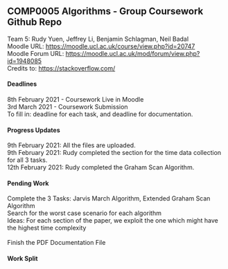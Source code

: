 ## COMP0005 Algorithms - Group Coursework Github Repo

Team 5: Rudy Yuen, Jeffrey Li, Benjamin Schlagman, Neil Badal
<br>
Moodle URL: https://moodle.ucl.ac.uk/course/view.php?id=20747
<br>
Moodle Forum URL: https://moodle.ucl.ac.uk/mod/forum/view.php?id=1948085
<br>
Credits to: https://stackoverflow.com/

#### Deadlines
8th February 2021 - Coursework Live in Moodle <br> 
3rd March 2021 - Coursework Submission <br>
To fill in: deadline for each task, and deadline for documentation.

#### Progress Updates
9th February 2021: All the files are uploaded. <br>
9th February 2021: Rudy completed the section for the time data collection for all 3 tasks. <br>
12th February 2021: Rudy completed the Graham Scan Algorithm.

#### Pending Work
Complete the 3 Tasks: Jarvis March Algorithm, Extended Graham Scan Algorithm <br>
Search for the worst case scenario for each algorithm <br>
Ideas: For each section of the paper, we exploit the one which might have the highest time complexity <br><br>
Finish the PDF Documentation File <br>

#### Work Split

